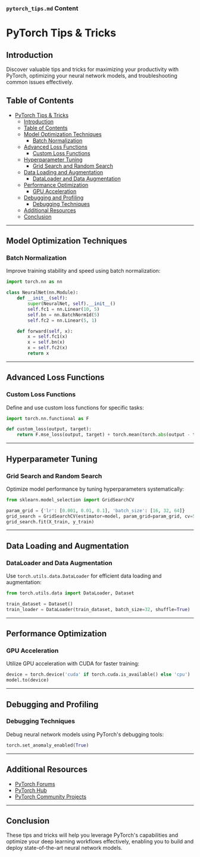 
### `pytorch_tips.md` Content


# PyTorch Tips & Tricks

## Introduction

Discover valuable tips and tricks for maximizing your productivity with PyTorch, optimizing your neural network models, and troubleshooting common issues effectively.

## Table of Contents

- [PyTorch Tips \& Tricks](#pytorch-tips--tricks)
  - [Introduction](#introduction)
  - [Table of Contents](#table-of-contents)
  - [Model Optimization Techniques](#model-optimization-techniques)
    - [Batch Normalization](#batch-normalization)
  - [Advanced Loss Functions](#advanced-loss-functions)
    - [Custom Loss Functions](#custom-loss-functions)
  - [Hyperparameter Tuning](#hyperparameter-tuning)
    - [Grid Search and Random Search](#grid-search-and-random-search)
  - [Data Loading and Augmentation](#data-loading-and-augmentation)
    - [DataLoader and Data Augmentation](#dataloader-and-data-augmentation)
  - [Performance Optimization](#performance-optimization)
    - [GPU Acceleration](#gpu-acceleration)
  - [Debugging and Profiling](#debugging-and-profiling)
    - [Debugging Techniques](#debugging-techniques)
  - [Additional Resources](#additional-resources)
  - [Conclusion](#conclusion)

---

## Model Optimization Techniques

### Batch Normalization

Improve training stability and speed using batch normalization:

```python
import torch.nn as nn

class NeuralNet(nn.Module):
    def __init__(self):
        super(NeuralNet, self).__init__()
        self.fc1 = nn.Linear(10, 5)
        self.bn = nn.BatchNorm1d(5)
        self.fc2 = nn.Linear(5, 1)

    def forward(self, x):
        x = self.fc1(x)
        x = self.bn(x)
        x = self.fc2(x)
        return x
```

---

## Advanced Loss Functions

### Custom Loss Functions

Define and use custom loss functions for specific tasks:

```python
import torch.nn.functional as F

def custom_loss(output, target):
    return F.mse_loss(output, target) + torch.mean(torch.abs(output - target))
```

---

## Hyperparameter Tuning

### Grid Search and Random Search

Optimize model performance by tuning hyperparameters systematically:

```python
from sklearn.model_selection import GridSearchCV

param_grid = {'lr': [0.001, 0.01, 0.1], 'batch_size': [16, 32, 64]}
grid_search = GridSearchCV(estimator=model, param_grid=param_grid, cv=5)
grid_search.fit(X_train, y_train)
```

---

## Data Loading and Augmentation

### DataLoader and Data Augmentation

Use `torch.utils.data.DataLoader` for efficient data loading and augmentation:

```python
from torch.utils.data import DataLoader, Dataset

train_dataset = Dataset()
train_loader = DataLoader(train_dataset, batch_size=32, shuffle=True)
```

---

## Performance Optimization

### GPU Acceleration

Utilize GPU acceleration with CUDA for faster training:

```python
device = torch.device('cuda' if torch.cuda.is_available() else 'cpu')
model.to(device)
```

---

## Debugging and Profiling

### Debugging Techniques

Debug neural network models using PyTorch's debugging tools:

```python
torch.set_anomaly_enabled(True)
```

---

## Additional Resources

- [PyTorch Forums](https://discuss.pytorch.org/)
- [PyTorch Hub](https://pytorch.org/hub/)
- [PyTorch Community Projects](https://pytorch.org/community/)

---

## Conclusion

These tips and tricks will help you leverage PyTorch's capabilities and optimize your deep learning workflows effectively, enabling you to build and deploy state-of-the-art neural network models.
